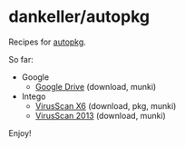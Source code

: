 dankeller/autopkg
=======

Recipes for [autopkg](https://github.com/autopkg/autopkg).

So far:

* Google
	* [Google Drive](GoogleDrive) (download, munki)
* Intego
	* [VirusScan X6](VirusBarrierX6) (download, pkg, munki)
	* [VirusScan 2013](VirusBarrier2013) (download, munki)

Enjoy!